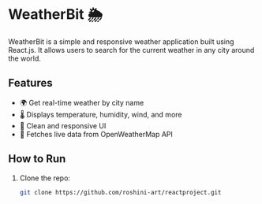 # WeatherBit 🌦️

WeatherBit is a simple and responsive weather application built using React.js. It allows users to search for the current weather in any city around the world.

## Features
- 🌍 Get real-time weather by city name
- 🌡️ Displays temperature, humidity, wind, and more
- 🎨 Clean and responsive UI
- 🔄 Fetches live data from OpenWeatherMap API

## How to Run

1. Clone the repo:
   ```bash
   git clone https://github.com/roshini-art/reactproject.git
